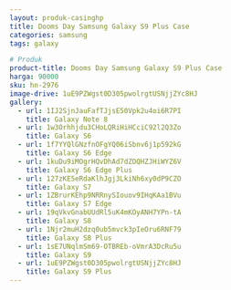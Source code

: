 ```yaml
---
layout: produk-casinghp
title: Dooms Day Samsung Galaxy S9 Plus Case
categories: samsung
tags: galaxy

# Produk
product-title: Dooms Day Samsung Galaxy S9 Plus Case
harga: 90000
sku: hn-2976
image-drive: 1uE9PZWgst0D305pwolrgtUSNjjZYc8HJ
gallery:
  - url: 1IJ2SjnJauFafTJjsE50Vpk2u4oi6R7PI
    title: Galaxy Note 8
  - url: 1w3Orhhjdu3CHoLQRiHiHCciC92l2Q3Zo
    title: Galaxy S6
  - url: 1f7YYQlGNzfnOFgYQ06iSbnv6j1p592kG
    title: Galaxy S6 Edge
  - url: 1kuDu9iMOgrHQvDhAd7dZOQHZJHiWYZ6V
    title: Galaxy S6 Edge Plus
  - url: 127zKE5eRdaKlhJgj3LkiNh6xy0dP9CZO
    title: Galaxy S7
  - url: 1ZBrurKEhp9NRRnySIouov9IHqKAa1BVu
    title: Galaxy S7 Edge
  - url: 19qVkvGnabUUdRl5uK4mKOyANH7YPn-tA
    title: Galaxy S8
  - url: 1Njr2muH2dzq0ub5mvck3pIeOru6RNF79
    title: Galaxy S8 Plus
  - url: 1sE7UNqlmSm69-OTBREb-oVmrA3DcRu5u
    title: Galaxy S9
  - url: 1uE9PZWgst0D305pwolrgtUSNjjZYc8HJ
    title: Galaxy S9 Plus
---
```

